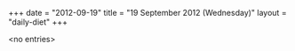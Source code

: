 +++
date = "2012-09-19"
title = "19 September 2012 (Wednesday)"
layout = "daily-diet"
+++

\<no entries\>